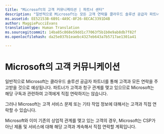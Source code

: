 ```yaml
---
title: "Microsoft의 고객 커뮤니케이션 | 파트너 센터"
description: "일반적으로 Microsoft는 모든 고객 연락을 클라우드 솔루션 공급자 파트너에서 제공할 것으로 예상합니다."
ms.assetid: EE52153B-6B91-4A9C-8F26-8ECAC3391D4B
author: MaggiePucciEvans
translationtype: Human Translation
ms.sourcegitcommit: 14ba85c868e59dd1c77063f5b1b0e9ab8db7f82f
ms.openlocfilehash: da25e037b1eaebc4327eb643a7b5717ae1301a41

---
```


# Microsoft의 고객 커뮤니케이션


일반적으로 Microsoft는 클라우드 솔루션 공급자 파트너를 통해 고객과 모든 연락을 주고받을 것으로 예상됩니다. 파트너가 고객과 청구 관계를 맺고 있으므로 Microsoft는 해당 구독과 관련하여 고객에게 직접 연락하지는 않습니다.

그러나 Microsoft는 고객 서비스 문제 또는 기타 작업 정보에 대해서는 고객과 직접 연락할 수 있습니다.

Microsoft와 이미 기존의 상업적 관계를 맺고 있는 고객의 경우, Microsoft는 CSP가 아닌 제품 및 서비스에 대해 해당 고객과 계속해서 직접 연락할 계획입니다.

 

 






<!--HONumber=Nov16_HO4-->


